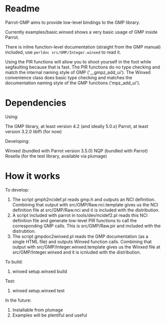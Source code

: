 Readme
======

Parrot-GMP aims to provide low-level bindings to the GMP library.

Currently examples/basic.winxed shows a very basic usage of GMP inside Parrot.

There is inline function-level documentation (straight from the GMP manual) included, use `perldoc src/GMP/Integer.winxed` to read it.

Using the PIR functions will allow you to shoot yourself in the foot while segfaulting because that is fast. The PIR functions do no type checking and match the internal naming style of GMP ('\_\_gmpz\_add\_ui').  The Winxed convenience class does basic type checking and matches the documentation naming style of the GMP functions ('mpz\_add\_ui').

Dependencies
============

Using:

The GMP library, at least version 4.2 (and ideally 5.0.x)
Parrot, at least version 3.2.0
libffi (for now)

Developing:

Winxed (bundled with Parrot version 3.5.0)
NQP (bundled with Parrot)
Rosella (for the test library, available via plumage)

How it works
============

To develop:

1. The script gmph2ncidef.pl reads gmp.h and outputs an NCI definition. Combining that output with src/GMP/Raw.nci.template gives us the NCI definition file at src/GMP/Raw.nci and it is included with the distribution.
2. A script included with parrot in tools/dev/ncidef2.pl reads this NCI definition file and generate low-level PIR functions to call the corresponding GMP calls.  This is src/GMP/Raw.pir and included with the distrubtion.
3. The script gmpdoc2winxed.pl reads the GMP documentation (as a single HTML file) and outputs Winxed function calls.  Combining that output with src/GMP/Integer.winxed.template gives us the Winxed file at src/GMP/Integer.winxed and it is icnluded with the distribution.

To build:

1. winxed setup.winxed build

Test:

1. winxed setup.winxed test

In the future:

1. Installable from plumage
2. Examples will be plentiful and useful
